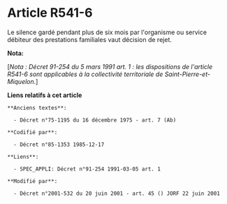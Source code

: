 # Article R541-6

Le silence gardé pendant plus de six mois par l'organisme ou service débiteur des prestations familiales vaut décision de
rejet.

**Nota:**

[*Nota : Décret 91-254 du 5 mars 1991 art. 1 : les dispositions de l'article R541-6 sont applicables à la collectivité
territoriale de Saint-Pierre-et-Miquelon.*]

**Liens relatifs à cet article**

	**Anciens textes**:

	  - Décret n°75-1195 du 16 décembre 1975 - art. 7 (Ab)

	**Codifié par**:

	  - Décret n°85-1353 1985-12-17

	**Liens**:

	  - SPEC_APPLI: Décret n°91-254 1991-03-05 art. 1

	**Modifié par**:

	  - Décret n°2001-532 du 20 juin 2001 - art. 45 () JORF 22 juin 2001
